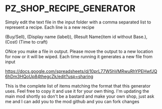 # PZ_SHOP_RECIPE_GENERATOR
Simply edit the text file in the input folder with a comma separated list to represent a recipe.
Each line is a new recipe

(Buy/Sell), (Display name (label)), (Result Name(item id without Base.), (Cost) (Time to craft)

ONce you make a file in output. Please move the output to a new location for now or it will be wiped.
Each time running it generates a new file from input 

https://docs.google.com/spreadsheets/d/10prL77W5hVMRwuRhYPEHwfJQ6hDm3HQoUp84thegcZk/edit?usp=sharing

This is the complete list of items matching the format that this generator uses. 
Feel free to copy it and use it for your own thing. I'm updating the main mod shortly so don't be a bastard and make your own shop, just ask me and I can add you to the mod github and you can fork changes
